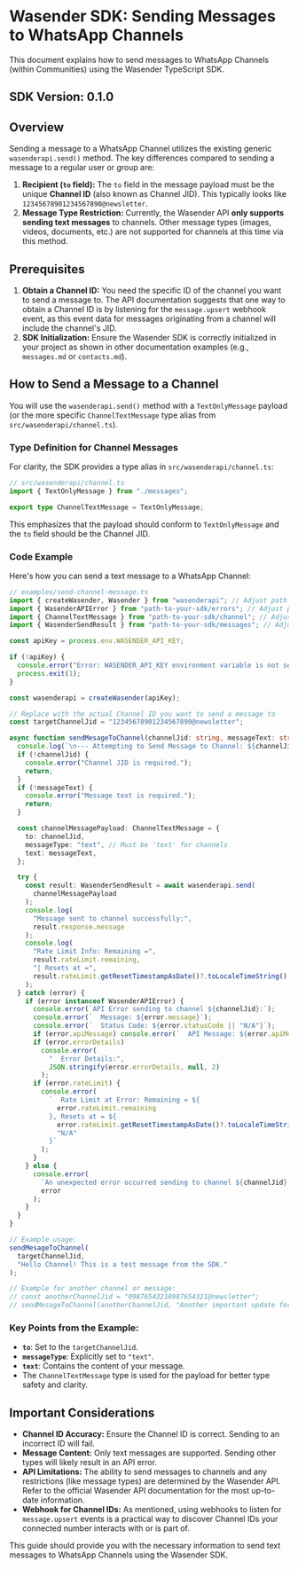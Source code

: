 # Wasender SDK: Sending Messages to WhatsApp Channels

This document explains how to send messages to WhatsApp Channels (within Communities) using the Wasender TypeScript SDK.

## SDK Version: 0.1.0

## Overview

Sending a message to a WhatsApp Channel utilizes the existing generic `wasenderapi.send()` method. The key differences compared to sending a message to a regular user or group are:

1.  **Recipient (`to` field):** The `to` field in the message payload must be the unique **Channel ID** (also known as Channel JID). This typically looks like `12345678901234567890@newsletter`.
2.  **Message Type Restriction:** Currently, the Wasender API **only supports sending text messages** to channels. Other message types (images, videos, documents, etc.) are not supported for channels at this time via this method.

## Prerequisites

1.  **Obtain a Channel ID:** You need the specific ID of the channel you want to send a message to. The API documentation suggests that one way to obtain a Channel ID is by listening for the `message.upsert` webhook event, as this event data for messages originating from a channel will include the channel's JID.
2.  **SDK Initialization:** Ensure the Wasender SDK is correctly initialized in your project as shown in other documentation examples (e.g., `messages.md` or `contacts.md`).

## How to Send a Message to a Channel

You will use the `wasenderapi.send()` method with a `TextOnlyMessage` payload (or the more specific `ChannelTextMessage` type alias from `src/wasenderapi/channel.ts`).

### Type Definition for Channel Messages

For clarity, the SDK provides a type alias in `src/wasenderapi/channel.ts`:

```typescript
// src/wasenderapi/channel.ts
import { TextOnlyMessage } from "./messages";

export type ChannelTextMessage = TextOnlyMessage;
```

This emphasizes that the payload should conform to `TextOnlyMessage` and the `to` field should be the Channel JID.

### Code Example

Here's how you can send a text message to a WhatsApp Channel:

```typescript
// examples/send-channel-message.ts
import { createWasender, Wasender } from "wasenderapi"; // Adjust path
import { WasenderAPIError } from "path-to-your-sdk/errors"; // Adjust path
import { ChannelTextMessage } from "path-to-your-sdk/channel"; // Adjust path
import { WasenderSendResult } from "path-to-your-sdk/messages"; // Adjust path

const apiKey = process.env.WASENDER_API_KEY;

if (!apiKey) {
  console.error("Error: WASENDER_API_KEY environment variable is not set.");
  process.exit(1);
}

const wasenderapi = createWasender(apiKey);

// Replace with the actual Channel ID you want to send a message to
const targetChannelJid = "12345678901234567890@newsletter";

async function sendMesageToChannel(channelJid: string, messageText: string) {
  console.log(`\n--- Attempting to Send Message to Channel: ${channelJid} ---`);
  if (!channelJid) {
    console.error("Channel JID is required.");
    return;
  }
  if (!messageText) {
    console.error("Message text is required.");
    return;
  }

  const channelMessagePayload: ChannelTextMessage = {
    to: channelJid,
    messageType: "text", // Must be 'text' for channels
    text: messageText,
  };

  try {
    const result: WasenderSendResult = await wasenderapi.send(
      channelMessagePayload
    );
    console.log(
      "Message sent to channel successfully:",
      result.response.message
    );
    console.log(
      "Rate Limit Info: Remaining =",
      result.rateLimit.remaining,
      "| Resets at =",
      result.rateLimit.getResetTimestampAsDate()?.toLocaleTimeString() || "N/A"
    );
  } catch (error) {
    if (error instanceof WasenderAPIError) {
      console.error(`API Error sending to channel ${channelJid}:`);
      console.error(`  Message: ${error.message}`);
      console.error(`  Status Code: ${error.statusCode || "N/A"}`);
      if (error.apiMessage) console.error(`  API Message: ${error.apiMessage}`);
      if (error.errorDetails)
        console.error(
          "  Error Details:",
          JSON.stringify(error.errorDetails, null, 2)
        );
      if (error.rateLimit) {
        console.error(
          `  Rate Limit at Error: Remaining = ${
            error.rateLimit.remaining
          }, Resets at = ${
            error.rateLimit.getResetTimestampAsDate()?.toLocaleTimeString() ||
            "N/A"
          }`
        );
      }
    } else {
      console.error(
        `An unexpected error occurred sending to channel ${channelJid}:`,
        error
      );
    }
  }
}

// Example usage:
sendMesageToChannel(
  targetChannelJid,
  "Hello Channel! This is a test message from the SDK."
);

// Example for another channel or message:
// const anotherChannelJid = "09876543210987654321@newsletter";
// sendMesageToChannel(anotherChannelJid, "Another important update for our subscribers!");
```

### Key Points from the Example:

- **`to`**: Set to the `targetChannelJid`.
- **`messageType`**: Explicitly set to `"text"`.
- **`text`**: Contains the content of your message.
- The `ChannelTextMessage` type is used for the payload for better type safety and clarity.

## Important Considerations

- **Channel ID Accuracy:** Ensure the Channel ID is correct. Sending to an incorrect ID will fail.
- **Message Content:** Only text messages are supported. Sending other types will likely result in an API error.
- **API Limitations:** The ability to send messages to channels and any restrictions (like message types) are determined by the Wasender API. Refer to the official Wasender API documentation for the most up-to-date information.
- **Webhook for Channel IDs:** As mentioned, using webhooks to listen for `message.upsert` events is a practical way to discover Channel IDs your connected number interacts with or is part of.

This guide should provide you with the necessary information to send text messages to WhatsApp Channels using the Wasender SDK.
